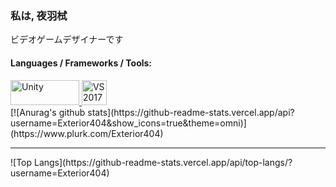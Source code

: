 ### 私は, 夜羽栻
ビデオゲームデザイナーです
<br>
#### Languages / Frameworks / Tools:
<a href="https://unity.com" target="_blank"> 
<img src="https://upload.wikimedia.org/wikipedia/commons/1/19/Unity_Technologies_logo.svg" alt="Unity" width="110" height="40"/> 
</a>
<a href="https://visualstudio.microsoft.com/zh-hant/" target="_blank"> 
<img src="https://upload.wikimedia.org/wikipedia/commons/c/cd/Visual_Studio_2017_Logo.svg" alt="VS2017" width="40" height="40"/> 
</a>
</br>
[![Anurag's github stats](https://github-readme-stats.vercel.app/api?username=Exterior404&show_icons=true&theme=omni)](https://www.plurk.com/Exterior404)
<hr>
![Top Langs](https://github-readme-stats.vercel.app/api/top-langs/?username=Exterior404)
